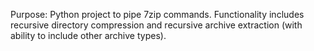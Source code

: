 Purpose:
Python project to pipe 7zip commands. Functionality includes recursive directory compression and recursive archive extraction (with ability to include other archive types).
